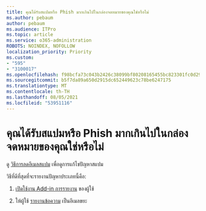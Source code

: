 ```yaml
---
title: คุณได้รับสแปมหรือ Phish มากเกินไปในกล่องจดหมายของคุณใช่หรือไม่
ms.author: pebaum
author: pebaum
ms.audience: ITPro
ms.topic: article
ms.service: o365-administration
ROBOTS: NOINDEX, NOFOLLOW
localization_priority: Priority
ms.custom:
- "595"
- "3100017"
ms.openlocfilehash: f98bcfa73c043b2426c38099bf80208165455bc823301fc0d296cc32200e539a
ms.sourcegitcommit: b5f7da89a650d2915dc652449623c78be6247175
ms.translationtype: MT
ms.contentlocale: th-TH
ms.lasthandoff: 08/05/2021
ms.locfileid: "53951116"
---
```

# <a name="are-you-getting-too-much-spam-or-phish-in-your-mailbox"></a>คุณได้รับสแปมหรือ Phish มากเกินไปในกล่องจดหมายของคุณใช่หรือไม่

ดู [วิธีการลดอีเมลสแปม](https://docs.microsoft.com/microsoft-365/security/office-365-security/anti-spam-protection) เพื่อดูการแก้ไขปัญหาสแปม
  
วิธีที่ดีที่สุดที่จะรายงานปัญหาประเภทนี้คือ:
  
1. [เปิดใช้งาน Add-in การรายงาน](https://docs.microsoft.com/microsoft-365/security/office-365-security/enable-the-report-message-add-in) ของผู้ใช้

2. ให้ผู้ใช้ [รายงานข้อความ](https://support.office.com/article/b5caa9f1-cdf3-4443-af8c-ff724ea719d2) เป็นอีเมลขยะ
